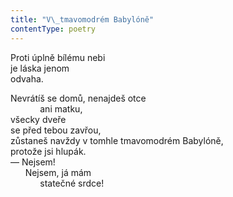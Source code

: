 ```yaml
---
title: "V\_tmavomodrém Babylóně"
contentType: poetry
---
```


<section>

Proti úplně bílému nebi  
je láska jenom  
odvaha.

</section>

<section>

Nevrátíš se domů, nenajdeš otce  
            ani matku,  
všecky dveře  
se před tebou zavřou,  
zůstaneš navždy v tomhle tmavomodrém Babylóně,  
protože jsi hlupák.  
— Nejsem!  
      Nejsem, já mám  
            statečné srdce!

</section>
